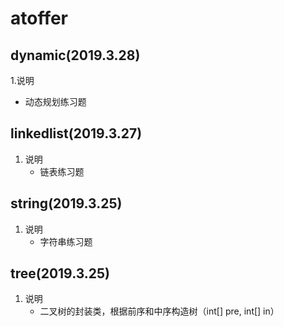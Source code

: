 # atoffer
## dynamic(2019.3.28)
1.说明
   * 动态规划练习题

## linkedlist(2019.3.27)
1. 说明
    * 链表练习题

## string(2019.3.25)
1. 说明
    * 字符串练习题
    
## tree(2019.3.25)
1. 说明
    * 二叉树的封装类，根据前序和中序构造树（int[] pre, int[] in）
    


